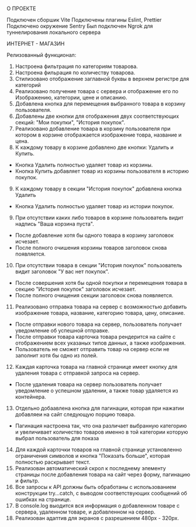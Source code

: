 О ПРОЕКТЕ

Подключен сборшик Vite
Подключены плагины Eslint, Prettier
Подключено окружение Sentry
Был подключен Ngrok для туннелирования локального сервера

ИНТЕРНЕТ - МАГАЗИН


Релизованный функционал:

1. Настроена фильтрация по категориям товарова.
2. Настроена фильрация по количеству товарова.
3. Стилизовано отображение заглавной буквы в верхнем регистре для категорий
4. Реализовано получение товара с сервера и отображение его по Изображению, категории, цене и описанию.
5. Добавлена кнопка для перемещения выбранного товара в корзину пользователя.
6. Добавлены две кнопки для отображения двух соответствующих секций: "Мои покупки", "История покупок".
7. Реализовано добавление товара в корзину пользователя при котором в корзине отображается изображение товра, название и цена.
8. К каждому товару в корзине добавлено две кнопки: Удалить и Купить.
  - Кнопка Удалить полностью удаляет товар из корзины.
  - Кнопка Купить добавляет товар из корзины пользователя в историю покупок.
9. К каждому товару в секции "История покупок" добавлена кнопка Удалить
 - Кнопка Удалить полностью удаляет товар из истории покупок.
9. При отсутствии каких либо товаров в корзине пользователь видит надпись "Ваша корзина пуста".
  - После добавление хотя бы одного товара в корзину заголовок исчезает.
  - После полного очишения корзины товаров заголовок снова появляется.
10. При отсутствии товара в секции "История покупок" пользователь видит заголовок "У вас нет покупок".
  - После совершения хотя бы одной покупки и перемещения товара в секцию "История покупок" заголовок исчезает.
  - После полного очищения секции заголовок снова появляется.
11. Реализовано отправка товара на сервер с возможностью добавить изображение товара, название, категорию товара, цену, описание.
  - После отправки нового товара на сервер, пользователь получает уведомление об успешной отправке.
  - После отправки товара карточка товара рендерится на сайте с отображением всех указаных типов данных, а также изображения.
  - Пользователь не сможет отправить товар на сервер если не заполнит хотя бы одно из полей.
12. Каждая карточка товара на главной странице имеет кнопку для удаления товара с отправкой запроса на сервер. 
  - После удаления товара на сервер пользователь получает уведомление о успешном удалении, а также товар удаляется из контейнера. 
13. Отдельно добаавлена кнопка для пагинации, которая при нажатии добавляеи на сайт следующую порцию товара.
  - Пагинация настроена так, что она различает выбранную категорию и увеличивает количество товаров именно в той категории которую выбрал пользователь для показа
14. Для каждой карточки товаров на главной странице установленно ограничения символов и кнопка "Показать больше", которая полностью раскрывает текст.
15. Реализован автоматический скрол к последнему элементу страницы после добавления товара на сайт через форму, пагинацию и фильтр. 
16. Все запросы к API должны быть обработаны с использованием конструкции try...catch, с выводом соответствующих сообщений об ошибках на странице.
17. В console.log выодится вся информация о добавленном товаре с сервера, удаленном товаре, и добавленном на сервер.
18. Реализован адаптив для экранов с разрешением 480px - 320px.